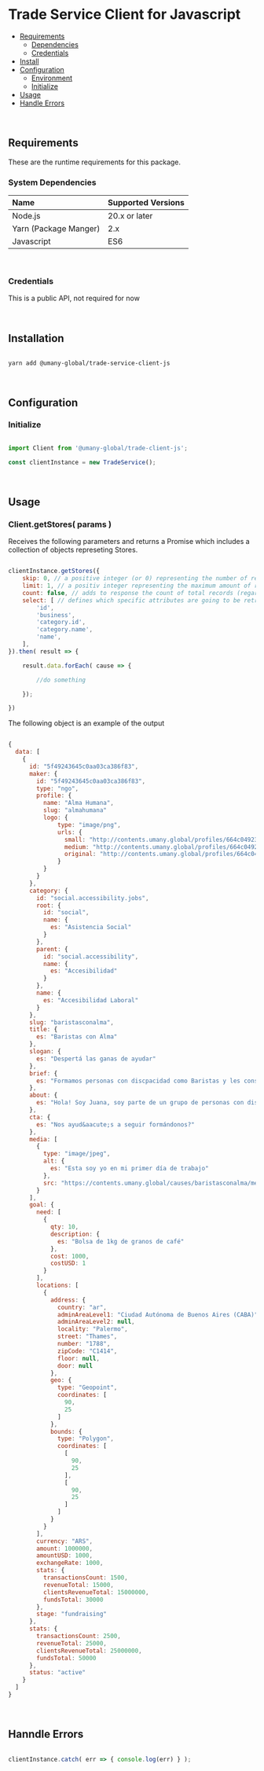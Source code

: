 Trade Service Client for Javascript
==========================

- [Requirements](#requirements)
    - [Dependencies](#dependencies)
    - [Credentials](#credentials)
- [Install](#install)
- [Configuration](#configuration)
	- [Environment](#environment)
	- [Initialize](#initialize)
- [Usage](#usage)
- [Handle Errors](#handle-errors)


<br>

Requirements
---------------------

These are the runtime requirements for this package.

### System Dependencies

 Name		            | Supported Versions 													    
:-----------------------|:--------------------------------------------------------------
 Node.js	            | 20.x or later
 Yarn (Package Manger)  | 2.x
 Javascript             | ES6
 
<br>

### Credentials

This is a public API, not required for now

<br>

Installation
---------------------

```shell

yarn add @umany-global/trade-service-client-js

```

<br>

Configuration
---------------------

### Initialize


```javascript

import Client from '@umany-global/trade-client-js';

const clientInstance = new TradeService();

```
<br>

Usage
-----------------

### Client.getStores( params )

Receives the following parameters and returns a Promise<Object> which includes a collection of objects represeting Stores.

```javascript

clientInstance.getStores({
    skip: 0, // a positive integer (or 0) representing the number of results to be excludad of the query
    limit: 1, // a positiv integer representing the maximum amount of results to be retrieved
    count: false, // adds to response the count of total records (regardless skip and limit params)
    select: [ // defines which specific attributes are going to be retrieved
        'id',
        'business',
        'category.id',
        'category.name',
        'name',
    ],
}).then( result => {

    result.data.forEach( cause => {

        //do something

    });

})

```

The following object is an example of the output

```javascript

{
  data: [
    {
      id: "5f49243645c0aa03ca386f83",
      maker: {
        id: "5f49243645c0aa03ca386f83",
        type: "ngo",
        profile: {
          name: "Alma Humana",
          slug: "almahumana"
          logo: {
              type: "image/png",
              urls: {
                small: "http://contents.umany.global/profiles/664c04923403bc38ebf52442/logo/sm…"
                medium: "http://contents.umany.global/profiles/664c04923403bc38ebf52442/logo/me…"
                original: "http://contents.umany.global/profiles/664c04923403bc38ebf52442/logo/or…"
              }
          }
        }
      },
      category: {
        id: "social.accessibility.jobs",
        root: {
          id: "social",
          name: {
            es: "Asistencia Social"
          }
        },
        parent: {
          id: "social.accessibility",
          name: {
            es: "Accesibilidad"
          }
        },
        name: {
          es: "Accesibilidad Laboral"
        }
      },
      slug: "baristasconalma",
      title: {
        es: "Baristas con Alma"
      },
      slogan: {
        es: "Despertá las ganas de ayudar"
      },
      brief: {
        es: "Formamos personas con discpacidad como Baristas y les conseguimos empleo"
      },
      about: {
        es: "Hola! Soy Juana, soy parte de un grupo de personas con discapacidad que estudiamos para ser baristas y conseguir nuestro primer trabajo"
      },
      cta: {
        es: "Nos ayud&aacute;s a seguir formándonos?"
      },
      media: [
        {
          type: "image/jpeg",
          alt: {
            es: "Esta soy yo en mi primer día de trabajo"
          },
          src: "https://contents.umany.global/causes/baristasconalma/media/01.jpeg"
        }
      ],
      goal: {
        need: [
          {
            qty: 10,
            description: {
              es: "Bolsa de 1kg de granos de café"
            },
            cost: 1000,
            costUSD: 1
          }
        ],
        locations: [
          {
            address: {
              country: "ar",
              adminAreaLevel1: "Ciudad Autónoma de Buenos Aires (CABA)",
              adminAreaLevel2: null,
              locality: "Palermo",
              street: "Thames",
              number: "1788",
              zipCode: "C1414",
              floor: null,
              door: null
            },
            geo: {
              type: "Geopoint",
              coordinates: [
                90,
                25
              ]
            },
            bounds: {
              type: "Polygon",
              coordinates: [
                [
                  90,
                  25
                ],
                [
                  90,
                  25
                ]
              ]
            }
          }
        ],
        currency: "ARS",
        amount: 1000000,
        amountUSD: 1000,
        exchangeRate: 1000,
        stats: {
          transactionsCount: 1500,
          revenueTotal: 15000,
          clientsRevenueTotal: 15000000,
          fundsTotal: 30000
        },
        stage: "fundraising"
      },
      stats: {
        transactionsCount: 2500,
        revenueTotal: 25000,
        clientsRevenueTotal: 25000000,
        fundsTotal: 50000
      },
      status: "active"
    }
  ]
}

```

<br>

Hanndle Errors
-----------------


```javascript

clientInstance.catch( err => { console.log(err) } );

```